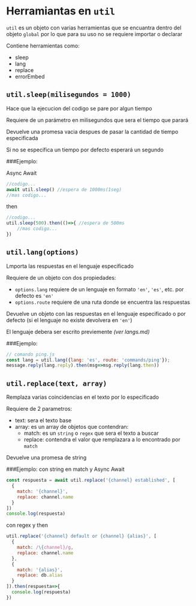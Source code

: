 # Herramiantas en `util`

`util` es un objeto con varias herramientas que se encuantra dentro del objeto `global` por lo que para su uso no se requiere importar o declarar

Contiene herramientas como: 
* sleep
* lang
* replace
* errorEmbed

## `util.sleep(milisegundos = 1000)`
Hace que la ejecucion del codigo se pare por algun tiempo

Requiere de un parámetro en milisegundos que sera el tiempo que parará

Devuelve una promesa vacia despues de pasar la cantidad de tiempo especificada

Si no se especifica un tiempo por defecto esperará un segundo

###Ejemplo:

Async Await
```js
//codigo...
await util.sleep() //espera de 1000ms(1seg)
//mas codigo...
```
then
```js
//codigo...
util.sleep(500).then(()=>{ //espera de 500ms
    //mas codigo...
})
```

## `util.lang(options)`

Lmporta las respuestas en el lenguaje especificado

Requiere de un objeto con dos propiedades: 
* `options.lang` requiere de un lenguaje en formato `'en'`, `'es'`, etc. por defecto es `'en'`
* `options.route` requiere de una ruta donde se encuentra las respuestas

Devuelve un objeto con las respuestas en el lenguaje especificado o por defecto (si el lenguaje no existe devolvera en `'en'`)

El lenguaje debera ser escrito previemente *(ver langs.md)*

###Ejemplo:
```js
// comando ping.js
const lang = util.lang({lang: 'es', route: 'commands/ping'});
message.reply(lang.reply).then(msg=>msg.reply(lang.then))
```

## `util.replace(text, array)`

Remplaza varias coincidencias en el texto por lo especificado

Requiere de 2 parametros:
* text: sera el texto base
* array: es un array de objetos que contendran: 
  * match: es un `string` o `regex` que sera el texto a buscar
  * replace: contendra el valor que remplazara a lo encontrado por `match`

Devuelve una promesa de string

###Ejemplo:
con string en match y Async Await
```js
const respuesta = await util.replace('{channel} established', [
  {
    match: '{channel}',
    replace: channel.name
  }
])
console.log(respuesta)
```
con regex y then
```js
util.replace('{channel} default or {channel} {alias}', [
  {
    match: /\{channel}/g,
    replace: channel.name
  },
  {
    match: '{alias}',
    replace: db.alias
  }
]).then(respuesta=>{
  console.log(respuesta)
})
```
